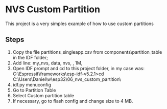 # NVS Custom Partition

This project is a very simples example of how to use custom partitions

## Steps

1. Copy the file partitions_singleapp.csv from components\partition_table in the IDF folder;
2. Add line: my_nvs,   data, nvs,     ,        1M,
3. Open IDF prompt and cd to this project folder, in my case was: C:\Espressif\frameworks\esp-idf-v5.2.1>cd C:\Users\Daniel\w\esp32\06_nvs_custom_partition\
4. idf.py menuconfig
5. Go to Partition Table
6. Select Custom partition table
7. If necessary, go to flash config and change size to 4 MB.



